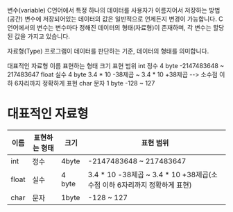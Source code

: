 변수(variable)
C언어에서 특정 하나의 데이터를 사용자가 이름지어서 저장하는 방법(공간)
변수에 저장되어있는 데이터의 값은 일반적으로 언제든지 변경이 가능합니다.
C언어에서의 변수는 변수마다 정해진 데이터의 형태(자료형)이 존재하며, 각 변수는
할당된 값을 가지고 있습니다.

자료형(Type)
프로그램이 데이터를 판단하는 기준, 데이터의 형태를 의미합니다.

대표적인 자료형
이름 표현하는 형태  크기    표현 범위
int     정수      4 byte  -2147483648 ~ 217483647
float   실수      4 byte  3.4 * 10 -38제곱 ~ 3.4 * 10 +38제곱   --> 소수점 이하 6자리까지 정확하게 표현
char    문자      1 byte  -128 ~ 127

# 대표적인 자료형
|이름|표현하는 형태|크기|표현 범위|
|-----|-----|-----|-----|
|int|정수|4byte|-2147483648 ~ 217483647|
|float|실수|4 byte|3.4 * 10 -38제곱 ~ 3.4 * 10 +38제곱(소수점 이하 6자리까지 정확하게 표현)|
|char|문자|1byte|-128 ~ 127|


